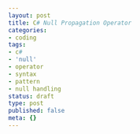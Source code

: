 ```yaml
---
layout: post
title: C# Null Propagation Operator
categories:
- coding
tags:
- c#
- 'null'
- operator
- syntax
- pattern
- null handling
status: draft
type: post
published: false
meta: {}
---
```

